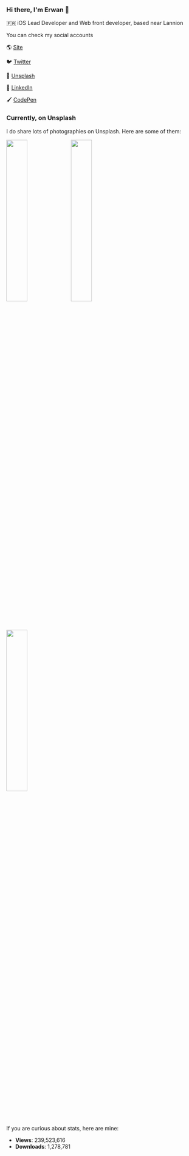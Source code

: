### Hi there, I'm Erwan 👋

🇫🇷 iOS Lead Developer and Web front developer, based near Lannion

You can check my social accounts

🌎 [Site](https://erwanhesry.com)

🐦 [Twitter](https://twitter.com/erwanhesry)

📸 [Unsplash](https://unsplash.com/erwanhesry.com)

💼 [LinkedIn](https://www.linkedin.com/in/erwanhesry/)

🖌 [CodePen](https://codepen.io/ErwanHesry)

### Currently, on Unsplash
I do share lots of photographies on Unsplash. Here are some of them:

<div>
<img src="https://images.unsplash.com/photo-1480930700499-dc44aa7cb2cf?ixlib=rb-1.2.1&dpr=1&auto=format&fit=crop&w=608&h=390&q=60" width="33%"/>
<img src="https://images.unsplash.com/photo-1479888230021-c24f136d849f?ixlib=rb-1.2.1&dpr=1&auto=format&fit=crop&w=608&h=390&q=60" width="33%"/>
<img src="https://images.unsplash.com/photo-1465844880937-7c02addc633b?ixlib=rb-1.2.1&ixid=eyJhcHBfaWQiOjEyMDd9&dpr=1&auto=format&fit=crop&w=608&h=390&q=60" width="33%"/>
</div>

If you are curious about stats, here are mine:
<!-- UNSPLASH-STATS:START -->
- **Views**: 239,523,616
- **Downloads**: 1,278,781
<!-- UNSPLASH-STATS:END -->
